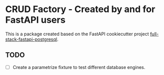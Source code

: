 # CRUD Factory - Created by and for FastAPI users

This is a package created based on the FastAPI cookiecutter project [full-stack-fastapi-postgresql](https://github.com/tiangolo/full-stack-fastapi-postgresql/blob/master/%7B%7Bcookiecutter.project_slug%7D%7D/backend/app/app/crud/base.py).

## TODO
- [ ] Create a parametrize fixture to test different database engines.
